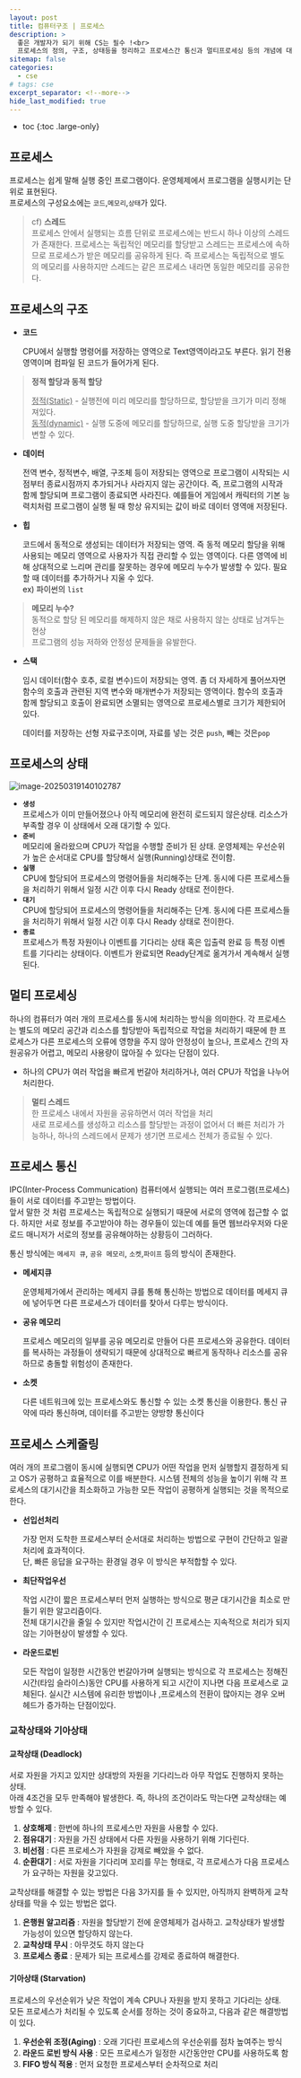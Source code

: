 ```yaml
---
layout: post
title: 컴퓨터구조 | 프로세스
description: >
  좋은 개발자가 되기 위해 CS는 필수 !<br>
  프로세스의 정의, 구조, 상태등을 정리하고 프로세스간 통신과 멀티프로세싱 등의 개념에 대해 정리
sitemap: false
categories: 
  - cse 
# tags: cse
excerpt_separator: <!--more-->
hide_last_modified: true
---
```

* toc
{:toc .large-only}
<!--more-->

## 프로세스

프로세스는 쉽게 말해 실행 중인 프로그램이다. 운영체제에서 프로그램을 실행시키는 단위로 표현된다.<br>프로세스의 구성요소에는 `코드`,`메모리`,`상태`가 있다.

> cf) **스레드** <br>프로세스 안에서 실행되는 흐름 단위로 프로세스에는 반드시 하나 이상의 스레드가 존재한다. 프로세스는 독립적인 메모리를 할당받고 스레드는 프로세스에 속하므로 프로세스가 받은 메모리를 공유하게 된다. 즉 프로세스는 독립적으로 별도의 메모리를 사용하지만 스레드는 같은 프로세스 내라면 동일한 메모리를 공유한다.

## 프로세스의 구조 
- **코드** 

  CPU에서 실행할 명령어를 저장하는 영역으로 Text영역이라고도 부른다. 읽기 전용 영역이며 컴파일 된 코드가 들어가게 된다.

> **정적 할당과 동적 할당**
> 
> <u>정적(Static)</u> -  실행전에 미리 메모리를 할당하므로, 할당받을 크기가 미리 정해져있다.<br><u>동적(dynamic)</u> -  실행 도중에 메모리를 할당하므로, 실행 도중 할당받을 크기가 변할 수 있다.

- **데이터** 

  전역 변수, 정적변수, 배열, 구조체 등이 저장되는 영역으로 프로그램이 시작되는 시점부터 종료시점까지 추가되거나 사라지지 않는 공간이다. 즉, 프로그램의 시작과 함께 할당되며 프로그램이 종료되면 사라진다. 예를들어 게임에서 캐릭터의 기본 능력치처럼 프로그램이 실행 될 때 항상 유지되는 값이 바로 데이터 영역애 저장된다.

- **힙**

  코드에서 동적으로 생성되는 데이터가 저장되는 영역. 즉 동적 메모리 할당을 위해 사용되는 메모리 영역으로 사용자가 직접 관리할 수 있는 영역이다. 다른 영역에 비해 상대적으로 느리며 관리를 잘못하는 경우에 메모리 누수가 발생할 수 있다. 필요할 때 데이터를 추가하거나 지울 수 있다. <br>ex) 파이썬의 `list`

> **메모리 누수?** <br>동적으로 할당 된 메모리를 해제하지 않은 채로 사용하지 않는 상태로 남겨두는 현상<br>프로그램의 성능 저하와 안정성 문제들을 유발한다.

- **스택** 

  임시 데이터(함수 호추, 로컬 변수)드이 저장되는 영역. 좀 더 자세하게 풀어쓰자면 함수의 호출과 관련된 지역 변수와 매개변수가 저장되는 영역이다. 함수의 호출과 함께 할당되고 호출이 완료되면 소멸되는 영역으로 프로세스별로 크기가 제한되어있다.

  데이터를 저장하는 선형 자료구조이며, 자료를 넣는 것은 `push`, 빼는 것은`pop`

## 프로세스의 상태

![image-20250319140102787](../../images/2025-03-19-cse-3프로세스/image-20250319140102787.png)

- **`생성`**<br>프로세스가 이미 만들어졌으나 아직 메모리에 완전히 로드되지 않은상태. 리소스가 부족할 경우 이 상태에서 오래 대기할 수 있다.
- **`준비`**<br>메모리에 올라왔으며 CPU가 작업을 수행할 준비가 된 상태. 운영체제는 우선순위가 높은 순서대로 CPU를 할당해서 실행(Running)상태로 전이함.
- **`실행`**<br>CPU에 할당되어 프로세스의 명령어들을 처리해주는 단계. 동시에 다른 프로세스들을 처리하기 위해서 일정 시간 이후 다시 Ready 상태로 전이한다.
- **`대기`**<br>CPU에 할당되어 프로세스의 명령어들을 처리해주는 단계. 동시에 다른 프로세스들을 처리하기 위해서 일정 시간 이후 다시 Ready 상태로 전이한다.
- **`종료`**<br>프로세스가 특정 자원이나 이벤트를 기다리는 상태 혹은 입출력 완료 등 특정 이벤트를 기다리는 상태이다. 이벤트가 완료되면 Ready단계로 옮겨가서 계속해서 실행된다.

## 멀티 프로세싱

하나의 컴퓨터가 여러 개의 프로세스를 동시에 처리하는 방식을 의미한다. 각 프로세스는 별도의 메모리 공간과 리소스를 할당받아 독립적으로 작업을 처리하기 때문에 한 프로세스가 다른 프로세스의 오류에 영향을 주지 않아 안정성이 높으나, 프로세스 간의 자원공유가 어렵고, 메모리 사용량이 많아질 수 있다는 단점이 있다.

- 하나의 CPU가 여러 작업을 빠르게 번갈아 처리하거나, 여러 CPU가 작업을 나누어처리한다.

> **멀티 스레드**<br>한 프로세스 내에서 자원을 공유하면서 여러 작업을 처리<br>새로 프로세스를 생성하고 리소스를 할당받는 과정이 없어서 더 빠른 처리가 가능하나, 하나의 스레드에서 문제가 생기면 프로세스 전체가 종료될 수 있다.

## 프로세스 통신

IPC(Inter-Process Communication) 컴퓨터에서 실행되는 여러 프로그램(프로세스)들이 서로 데이터를 주고받는 방법이다.<br>앞서 말한 것 처럼 프로세스는 독립적으로 실행되기 때문에 서로의 영역에 접근할 수 없다. 하지만 서로 정보를 주고받아야 하는 경우들이 있는데 예를 들면 웹브라우저와 다운로드 매니저가 서로의 정보를 공유해야하는 상황등이 그러하다.

통신 방식에는 `메세지 큐`, `공유 메모리`, `소켓`,`파이프` 등의 방식이 존재한다.

- **메세지큐**

  운영체제가에서 관리하는 메세지 큐를 통해 통신하는 방법으로 데이터를 메세지 큐에 넣어두면 다른 프로세스가 데이터를 찾아서 다루는 방식이다.

- **공유 메모리**

  프로세스 메모리의 일부를 공유 메모리로 만들어 다른 프로세스와 공유한다. 데이터를 복사하는 과정들이 생략되기 때문에 상대적으로 빠르게 동작하나 리소스를 공유하므로 충돌할 위험성이 존재한다.

- **소켓**

  다른 네트워크에 있는 프로세스와도 통신할 수 있는 소켓 통신을 이용한다. 통신 규약에 따라 통신하며, 데이터를 주고받는 양방향 통신이다

## 프로세스 스케줄링

여러 개의 프로그램이 동시에 실행되면 CPU가 어떤 작업을 먼저 실행할지 결정하게 되고 OS가  공평하고 효율적으로 이를 배분한다. 시스템 전체의 성능을 높이기 위해 각 프로세스의 대기시간을 최소화하고 가능한 모든 작업이 공평하게 실행되는 것을 목적으로 한다.

- **선입선처리** 

  가장 먼저 도착한 프로세스부터 순서대로 처리하는 방법으로 구현이 간단하고 일괄처리에 효과적이다. <br>단, 빠른 응답을 요구하는 환경일 경우 이 방식은 부적합할 수 있다.

- **최단작업우선**

  작업 시간이 짧은 프로세스부터 먼저 실행하는 방식으로 평균 대기시간을 최소로 만들기 위한 알고리즘이다.<br>전체 대기시간을 줄일 수 있지만 작업시간이 긴 프로세스는 지속적으로 처리가 되지 않는 기아현상이 발생할 수 있다.

- **라운드로빈**

  모든 작업이 일정한 시간동안 번갈아가며 실행되는 방식으로 각 프로세스는 정해진 시간(타임 슬라이스)동안 CPU를 사용하게 되고 시간이 지나면 다음 프로세스로 교체된다. 실시간 시스템에 유리한 방법이나 ,프로세스의 전환이 많아지는 경우 오버헤드가 증가하는 단점이있다.

### 교착상태와 기아상태

#### 교착상태 (Deadlock)

서로 자원을 가지고 있지만 상대방의 자원을 기다리느라 아무 작업도 진행하지 못하는 상태. <br>아래 4조건을 모두 만족해야 발생한다. 즉, 하나의 조건이라도 막는다면 교착상태는 예방할 수 있다.

1. **상호해제** : 한번에 하나의 프로세스만 자원을 사용할 수 있다.
2. **점유대기** : 자원을 가진 상태에서 다른 자원을 사용하기 위해 기다린다.
3. **비선점** : 다른 프로세스가 자원을 강제로 빼았을 수 없다.
4. **순환대기** : 서로 자원을 기다리며 꼬리를 무는 형태로, 각 프로세스가 다음 프로세스가 요구하는 자원을 갖고있다.

교착상태를 해결할 수 있는 방법은 다음 3가지를 들 수 있지만, 아직까지 완벽하게 교착상태를 막을 수 있는 방법은 없다.

1. **은행원 알고리즘** : 자원을 할당받기 전에 운영체제가 검사하고. 교착상태가 발생할 가능성이 있으면 할당하지 않는다.
2. **교착상태 무시** : 아무것도 하지 않는다
3. **프로세스 종료** : 문제가 되는 프로세스를 강제로 종료하여 해결한다.

#### 기아상태 (Starvation)

프로세스의 우선순위가 낮은 작업이 계속 CPU나 자원을 받지 못하고 기다리는 상태. <br>모든 프로세스가 처리될 수 있도록 순서를 정하는 것이 중요하고, 다음과 같은 해결방법이 있다.

1. **우선순위 조정(Aging)** : 오래 기다린 프로세스의 우선순위를 점차 높여주는 방식
2. **라운드 로빈 방식 사용** : 모든 프로세스가 일정한 시간동안만 CPU를 사용하도록 함
3. **FIFO 방식 적용** : 먼저 요청한 프로세스부터 순차적으로 처리

